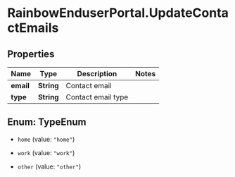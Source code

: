 # RainbowEnduserPortal.UpdateContactEmails

## Properties

Name | Type | Description | Notes
------------ | ------------- | ------------- | -------------
**email** | **String** | Contact email | 
**type** | **String** | Contact email type | 



## Enum: TypeEnum


* `home` (value: `"home"`)

* `work` (value: `"work"`)

* `other` (value: `"other"`)




